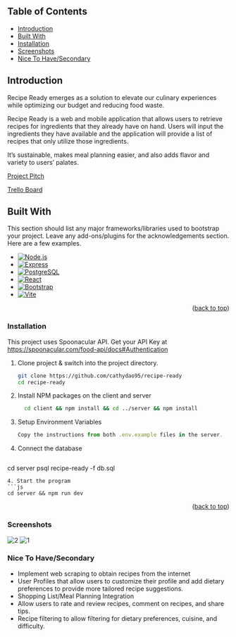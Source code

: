 

<!-- TABLE OF CONTENTS -->
## Table of Contents

  <ul>
        <li><a href="#introduction">Introduction</a></li>
        <li><a href="#built-with">Built With</a></li>
     <li><a href="#installation">Installation</a></li>
       <li><a href="#screenshots">Screenshots</a></li>
           <li><a href="#nice">Nice To Have/Secondary</a></li>
  

  </ul>





<!-- ABOUT THE PROJECT -->
## Introduction

Recipe Ready emerges as a solution to elevate our culinary experiences while optimizing our budget and reducing food waste. 

Recipe Ready is a web and mobile application that allows users to retrieve recipes for ingredients that they already have on hand. Users will input the ingredients they have available and the application will provide a list of recipes that only utilize those ingredients. 

It’s sustainable, makes meal planning easier, and also adds flavor and variety to users’ palates.

<a href="https://docs.google.com/document/d/1wFKnWAXBBVqJxP0MoIPc7liZFoHLlCHxacyjPPRrnW8/edit#heading=h.daj2np8nldpz" target=”_blank”>Project Pitch</a>

<a href="https://trello.com/b/kChiDk7N/recipe-ready" target=”_blank”>Trello Board</a>

## Built With

This section should list any major frameworks/libraries used to bootstrap your project. Leave any add-ons/plugins for the acknowledgements section. Here are a few examples.


* [![Node.js][Node.js-badge]][Node-url]
* [![Express][Express-badge]][Express-url]
* [![PostgreSQL][PostgreSQL-badge]][PostgreSQL-url]
* [![React][React-badge]][React-url]
* [![Bootstrap][Bootstrap-badge]][Bootstrap-url]
* [![Vite][Vite-badge]][Vite-url]

[Node.js-badge]: https://img.shields.io/badge/Node.js-43853D?style=for-the-badge&logo=node-dot-js&logoColor=white
[Express-badge]: https://img.shields.io/badge/Express.js-404D59?style=for-the-badge
[PostgreSQL-badge]: https://img.shields.io/badge/PostgreSQL-316192?style=for-the-badge&logo=postgresql&logoColor=white
[React-badge]: https://img.shields.io/badge/React-20232A?style=for-the-badge&logo=react&logoColor=61DAFB
[Bootstrap-badge]: https://img.shields.io/badge/Bootstrap-563D7C?style=for-the-badge&logo=bootstrap&logoColor=white
[Vite-badge]: https://img.shields.io/badge/Vite-B73BFE?style=for-the-badge&logo=vite&logoColor=FFD62E

[Node-url]: https://nodejs.org/
[Express-url]: https://expressjs.com/
[PostgreSQL-url]: https://www.postgresql.org/
[React-url]: https://reactjs.org/
[Bootstrap-url]: https://getbootstrap.com/
[Vite-url]: https://vitejs.dev/

<p align="right">(<a href="#readme-top">back to top</a>)</p>

### Installation

This project uses Spoonacular API. Get your API Key at https://spoonacular.com/food-api/docs#Authentication
1. Clone project & switch into the project directory.
   ```sh
   git clone https://github.com/cathydao95/recipe-ready
   cd recipe-ready
   ```
2. Install NPM packages on the client and server
   ```sh
     cd client && npm install && cd ../server && npm install
   ```
3. Setup Environment Variables
   ```js
   Copy the instructions from both .env.example files in the server.
   ```
4. Connect the database
   ```js
 cd server
 psql recipe-ready -f db.sql
   ```
4. Start the program
   ```js
 cd server && npm run dev
   ```
<p align="right">(<a href="#readme-top">back to top</a>)</p>


### Screenshots
![2](https://github.com/cathydao95/recipe-ready/assets/79618165/767acd48-658e-4c1b-89d4-0c99df0dd2d8)
![1](https://github.com/cathydao95/recipe-ready/assets/79618165/7f7829c9-b952-40ab-9b55-c3252c48e7db)



### Nice To Have/Secondary
- Implement web scraping to obtain recipes from the internet
- User Profiles that allow users to customize their profile and add dietary preferences to provide more tailored recipe suggestions. 
- Shopping List/Meal Planning Integration
- Allow users to rate and review recipes, comment on recipes, and share tips. 
- Recipe filtering to allow filtering for dietary preferences, cuisine, and difficulty.


